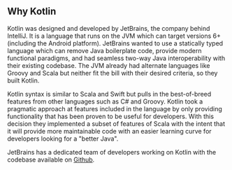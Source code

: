 Why Kotlin
-------------
Kotlin was designed and developed by JetBrains, the company behind IntelliJ. 
It is a language that runs on the JVM which can target versions 6+ (including the Android platform).
JetBrains wanted to use a statically typed language which can remove Java boilerplate code, 
provide modern functional paradigms, and had seamless two-way Java interoperability with their existing codebase.
The JVM already had alternate languages like Groovy and Scala but neither fit the bill with their desired criteria,
so they built Kotlin.

Kotlin syntax is similar to Scala and Swift but pulls in the best-of-breed features from other languages such as
C# and Groovy. Kotlin took a pragmatic approach at features included in the language by only providing functionality that has
been proven to be useful for developers. With this decision they implemented a subset of features of Scala with the intent 
that it will provide more maintainable code with an easier learning curve for developers looking for a "better Java".

JetBrains has a dedicated team of developers working on Kotlin with the codebase available on [Github](https://github.com/JetBrains/kotlin).
